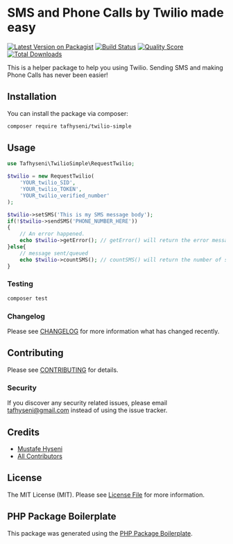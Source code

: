 # SMS and Phone Calls by Twilio made easy

[![Latest Version on Packagist](https://img.shields.io/packagist/v/tafhyseni/twilio-simple.svg?style=flat-square)](https://packagist.org/packages/tafhyseni/twilio-simple)
[![Build Status](https://img.shields.io/travis/tafhyseni/twilio-simple/master.svg?style=flat-square)](https://travis-ci.org/tafhyseni/twilio-simple)
[![Quality Score](https://img.shields.io/scrutinizer/g/tafhyseni/twilio-simple.svg?style=flat-square)](https://scrutinizer-ci.com/g/tafhyseni/twilio-simple)
[![Total Downloads](https://img.shields.io/packagist/dt/tafhyseni/twilio-simple.svg?style=flat-square)](https://packagist.org/packages/tafhyseni/twilio-simple)

This is a helper package to help you using Twilio. Sending SMS and making Phone Calls has never been easier!

## Installation

You can install the package via composer:

```bash
composer require tafhyseni/twilio-simple
```

## Usage

``` php
use Tafhyseni\TwilioSimple\RequestTwilio;

$twilio = new RequestTwilio(
    'YOUR_twilio_SID',
    'YOUR_twilio_TOKEN',
    'YOUR_twilio_verified_number'
);

$twilio->setSMS('This is my SMS message body');
if(!$twilio->sendSMS('PHONE_NUMBER_HERE'))
{
    // An error happened. 
    echo $twilio->getError(); // getError() will return the error message!
}else{
    // message sent/queued
    echo $twilio->countSMS(); // countSMS() will return the number of sms sent.
}
```

### Testing

``` bash
composer test
```

### Changelog

Please see [CHANGELOG](CHANGELOG.md) for more information what has changed recently.

## Contributing

Please see [CONTRIBUTING](CONTRIBUTING.md) for details.

### Security

If you discover any security related issues, please email tafhyseni@gmail.com instead of using the issue tracker.

## Credits

- [Mustafe Hyseni](https://github.com/tafhyseni)
- [All Contributors](../../contributors)

## License

The MIT License (MIT). Please see [License File](LICENSE.md) for more information.

## PHP Package Boilerplate

This package was generated using the [PHP Package Boilerplate](https://laravelpackageboilerplate.com).
